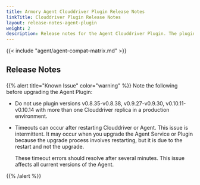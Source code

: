 ```yaml
---
title: Armory Agent Clouddriver Plugin Release Notes
linkTitle: Clouddriver Plugin Release Notes
layout: release-notes-agent-plugin
weight: 2
description: Release notes for the Agent Clouddriver Plugin. The plugin runs as part of your Armory Enterprise or Spinnaker instance and communicates with the Agent service.
---
```


{{< include "agent/agent-compat-matrix.md" >}}

## Release Notes
<h3><a class="fas fa-rss" target="_blank" href="https://docs.armory.io/armory-enterprise/release-notes/rn-armory-agent/agent-plugin/index.xml"></a></h3>

{{% alert title="Known Issue" color="warning" %}}
Note the following before upgrading the Agent Plugin:

* Do not use plugin versions v0.8.35-v0.8.38, v0.9.27-v0.9.30, v0.10.11-v0.10.14 with more than one Clouddriver replica in a production environment.

* Timeouts can occur after restarting Clouddriver or Agent. This issue is intermittent. It may occur when you upgrade the Agent Service or Plugin because the upgrade process involves restarting, but it is due to the restart and not the upgrade.

   These timeout errors should resolve after several minutes. This issue affects all current versions of the Agent.

{{% /alert %}}

